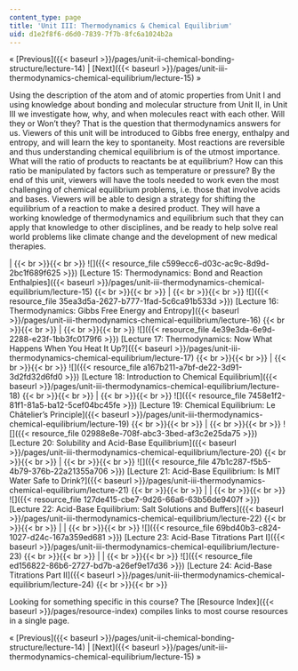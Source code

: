 ```yaml
---
content_type: page
title: 'Unit III: Thermodynamics & Chemical Equilibrium'
uid: d1e2f8f6-d6d0-7839-7f7b-8fc6a1024b2a
---
```


« [Previous]({{< baseurl >}}/pages/unit-ii-chemical-bonding-structure/lecture-14) | [Next]({{< baseurl >}}/pages/unit-iii-thermodynamics-chemical-equilibrium/lecture-15) »

Using the description of the atom and of atomic properties from Unit I and using knowledge about bonding and molecular structure from Unit II, in Unit III we investigate how, why, and when molecules react with each other. Will they or Won’t they? That is the question that thermodynamics answers for us. Viewers of this unit will be introduced to Gibbs free energy, enthalpy and entropy, and will learn the key to spontaneity. Most reactions are reversible and thus understanding chemical equilibrium is of the utmost importance. What will the ratio of products to reactants be at equilibrium? How can this ratio be manipulated by factors such as temperature or pressure? By the end of this unit, viewers will have the tools needed to work even the most challenging of chemical equilibrium problems, i.e. those that involve acids and bases. Viewers will be able to design a strategy for shifting the equilibrium of a reaction to make a desired product. They will have a working knowledge of thermodynamics and equilibrium such that they can apply that knowledge to other disciplines, and be ready to help solve real world problems like climate change and the development of new medical therapies.

|  {{< br >}}{{< br >}} ![]({{< resource_file c599ecc6-d03c-ac9c-8d9d-2bc1f689f625 >}}) [Lecture 15: Thermodynamics: Bond and Reaction Enthalpies]({{< baseurl >}}/pages/unit-iii-thermodynamics-chemical-equilibrium/lecture-15) {{< br >}}{{< br >}}  |  {{< br >}}{{< br >}} ![]({{< resource_file 35ea3d5a-2627-b777-1fad-5c6ca91b533d >}}) [Lecture 16: Thermodynamics: Gibbs Free Energy and Entropy]({{< baseurl >}}/pages/unit-iii-thermodynamics-chemical-equilibrium/lecture-16) {{< br >}}{{< br >}}  |  {{< br >}}{{< br >}} ![]({{< resource_file 4e39e3da-6e9d-2288-e23f-1bb3fc0179f6 >}}) [Lecture 17: Thermodynamics: Now What Happens When You Heat It Up?]({{< baseurl >}}/pages/unit-iii-thermodynamics-chemical-equilibrium/lecture-17) {{< br >}}{{< br >}}  |  {{< br >}}{{< br >}} ![]({{< resource_file a167b211-a7bf-de22-3d91-3d2fd32d6fd0 >}}) [Lecture 18: Introduction to Chemical Equilibrium]({{< baseurl >}}/pages/unit-iii-thermodynamics-chemical-equilibrium/lecture-18) {{< br >}}{{< br >}}  |  {{< br >}}{{< br >}} ![]({{< resource_file 7458e1f2-81f1-81a5-ba12-5cef04bc45fe >}}) [Lecture 19: Chemical Equilibrium: Le Châtelier’s Principle]({{< baseurl >}}/pages/unit-iii-thermodynamics-chemical-equilibrium/lecture-19) {{< br >}}{{< br >}}  |  {{< br >}}{{< br >}} ![]({{< resource_file 02988e8e-708f-abc3-3bed-af3c2e25da75 >}}) [Lecture 20: Solubility and Acid-Base Equilibrium]({{< baseurl >}}/pages/unit-iii-thermodynamics-chemical-equilibrium/lecture-20) {{< br >}}{{< br >}}  |  {{< br >}}{{< br >}} ![]({{< resource_file 47b1c287-f5b5-4b79-376b-22a21355a706 >}}) [Lecture 21: Acid-Base Equilibrium: Is MIT Water Safe to Drink?]({{< baseurl >}}/pages/unit-iii-thermodynamics-chemical-equilibrium/lecture-21) {{< br >}}{{< br >}}  |
|  {{< br >}}{{< br >}} ![]({{< resource_file 127de415-cbe7-9d26-66a6-63b56de9407f >}}) [Lecture 22: Acid-Base Equilibrium: Salt Solutions and Buffers]({{< baseurl >}}/pages/unit-iii-thermodynamics-chemical-equilibrium/lecture-22) {{< br >}}{{< br >}}  |
|  {{< br >}}{{< br >}} ![]({{< resource_file 69bd40b3-c824-1027-d24c-167a359ed681 >}}) [Lecture 23: Acid-Base Titrations Part I]({{< baseurl >}}/pages/unit-iii-thermodynamics-chemical-equilibrium/lecture-23) {{< br >}}{{< br >}}  |
|  {{< br >}}{{< br >}} ![]({{< resource_file ed156822-86b6-2727-bd7b-a26ef9e17d36 >}}) [Lecture 24: Acid-Base Titrations Part II]({{< baseurl >}}/pages/unit-iii-thermodynamics-chemical-equilibrium/lecture-24) {{< br >}}{{< br >}}  

Looking for something specific in this course? The [Resource Index]({{< baseurl >}}/pages/resource-index) compiles links to most course resources in a single page.

« [Previous]({{< baseurl >}}/pages/unit-ii-chemical-bonding-structure/lecture-14) | [Next]({{< baseurl >}}/pages/unit-iii-thermodynamics-chemical-equilibrium/lecture-15) »